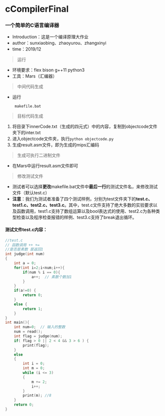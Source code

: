 # cCompilerFinal

### 一个简单的C语言编译器

- Introduction：这是一个编译原理大作业
- author：sunxiaobing、zhaoyurou、zhangxinyi
- time：2019/12

> 运行

- 环境要求：flex bison g++11 python3
- 工具：Mars（汇编器）

> 中间代码生成

- 运行

  ``` makefile.bat```

> 目标代码生成

1.  将目录下innerCode.txt（生成的四元式）中的内容，复制到objectcode文件夹下的inter.txt
2. 进入objectcode文件夹，执行```python objectcode.py```
3. 生成result.asm文件，即为生成的mips汇编码

> 生成可执行二进制文件

- 在Mars中运行result.asm文件即可

> 修改测试文件

-  测试者可以选择**更改**makefile.bat文件中**最后一行**的测试文件名，来修改测试文件（默认test.c）
- **注意**：我们为测试者准备了四个测试样例，分别为test文件夹下的**test.c、test1.c、test2.c、test3.c**。其中，test.c文件支持了绝大多数的实验要求以及函数调用，test1.c支持了数组运算以及bool表达式的使用、test2.c为各种类型检查以及程序检查报错的样例、test3.c支持了break退出循环。



#### 测试文件test.c内容：

```c
//test.c
// 函数调用 ++ += 
//是否是素数 是返回1
int judge(int num)
{
    int a = 0;
    for(int i=2;i<num;i++){
        if(num % i == 0){
            a++;  // 素数个数加1
        }
    }
    if(a!=0) {
        return 0;
    }
    else {
        return 1;
    }
}
int main(){
    int num=0;  // 输入的整数
    num = read();
    int flag = judge(num);
    if( flag > 0 || 2 < 4 && 3 > 6 ) {
        print(flag);
    } 
    else
    {
        int i = 0;
        int m = 0;
        while (i <= 3)
        {
            m += 2;
            i++;
        }
        print(m); //8
    }
    return 0;
}
```

